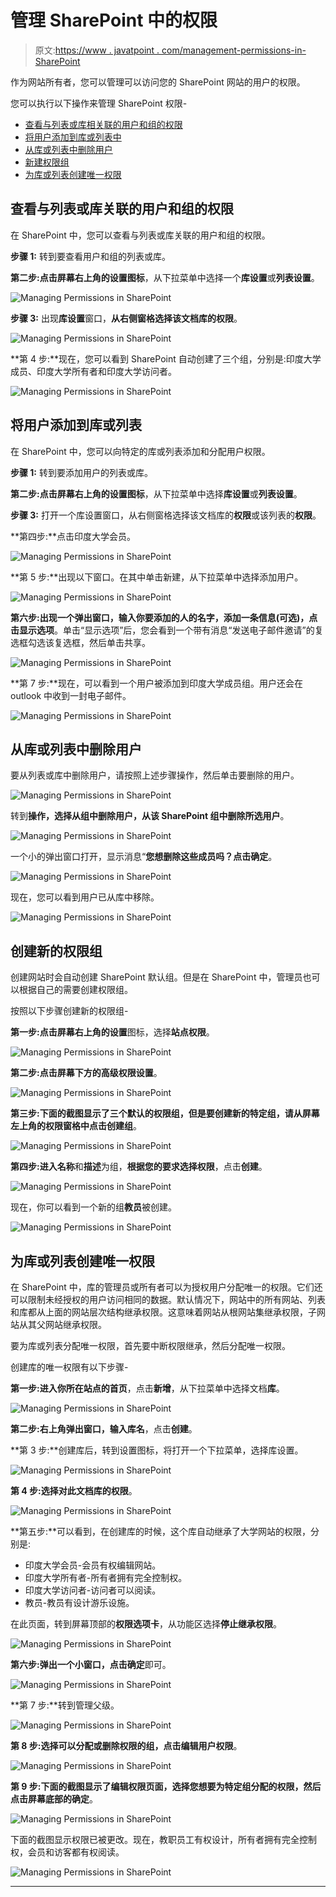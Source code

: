 # 管理 SharePoint 中的权限

> 原文:[https://www . javatpoint . com/management-permissions-in-SharePoint](https://www.javatpoint.com/managing-permissions-in-sharepoint)

作为网站所有者，您可以管理可以访问您的 SharePoint 网站的用户的权限。

您可以执行以下操作来管理 SharePoint 权限-

*   [查看与列表或库相关联的用户和组的权限](#permission)
*   [将用户添加到库或列表中](#user)
*   [从库或列表中删除用户](#remove)
*   [新建权限组](#new)
*   [为库或列表创建唯一权限](#unique)

## 查看与列表或库关联的用户和组的权限

在 SharePoint 中，您可以查看与列表或库关联的用户和组的权限。

**步骤 1:** 转到要查看用户和组的列表或库。

**第二步:**点击屏幕右上角的**设置图标**，从下拉菜单中选择一个**库设置**或**列表设置**。

![Managing Permissions in SharePoint](img/25042182431d735db70b0e1e5dff2d16.png)

**步骤 3:** 出现**库设置**窗口，**从右侧窗格选择该文档库的权限**。

![Managing Permissions in SharePoint](img/557fcbf4342bbbe5ebaedb4fec982e55.png)

**第 4 步:**现在，您可以看到 SharePoint 自动创建了三个组，分别是:印度大学成员、印度大学所有者和印度大学访问者。

![Managing Permissions in SharePoint](img/05b4e5a1e41425b75c3cf3ee47b66107.png)

## 将用户添加到库或列表

在 SharePoint 中，您可以向特定的库或列表添加和分配用户权限。

**步骤 1:** 转到要添加用户的列表或库。

**第二步:**点击屏幕右上角的**设置图标**，从下拉菜单中选择**库设置**或**列表设置**。

**步骤 3:** 打开一个库设置窗口，从右侧窗格选择该文档库的**权限**或该列表的**权限**。

**第四步:**点击印度大学会员。

![Managing Permissions in SharePoint](img/3e6e2e9fbbb9bccda5c331f44efa376c.png)

**第 5 步:**出现以下窗口。在其中单击新建，从下拉菜单中选择添加用户。

![Managing Permissions in SharePoint](img/d2cc19c1a219e3469109541abd8524b5.png)

**第六步:**出现一个弹出窗口，输入你要添加的人的名字，添加一条信息(可选)，点击**显示选项**。单击“显示选项”后，您会看到一个带有消息“发送电子邮件邀请”的复选框勾选该复选框，然后单击共享。

![Managing Permissions in SharePoint](img/f480a1ae520a28e63e270967bb23d473.png)

**第 7 步:**现在，可以看到一个用户被添加到印度大学成员组。用户还会在 outlook 中收到一封电子邮件。

![Managing Permissions in SharePoint](img/1fee8156518caae3d2ca17a63f38c232.png)

## 从库或列表中删除用户

要从列表或库中删除用户，请按照上述步骤操作，然后单击要删除的用户。

![Managing Permissions in SharePoint](img/609481777251e0acc0ad2414577fc4b8.png)

转到**操作，选择从组中删除用户，从该 SharePoint 组中删除所选用户**。

![Managing Permissions in SharePoint](img/cc4807f933976a1819459bab882c3304.png)

一个小的弹出窗口打开，显示消息“**您想删除这些成员吗？**点击**确定**。

![Managing Permissions in SharePoint](img/6d9fa382f81ed75f34aea058ce7c0c35.png)

现在，您可以看到用户已从库中移除。

![Managing Permissions in SharePoint](img/70eacb134178dc222247d570c9cc6555.png)

## 创建新的权限组

创建网站时会自动创建 SharePoint 默认组。但是在 SharePoint 中，管理员也可以根据自己的需要创建权限组。

按照以下步骤创建新的权限组-

**第一步:**点击屏幕右上角的**设置**图标，选择**站点权限**。

![Managing Permissions in SharePoint](img/b7540df09fe8196e7c8d6a62f44d3794.png)

**第二步:**点击屏幕下方的**高级权限设置**。

![Managing Permissions in SharePoint](img/9b587a4911484f70bcfd3594dc797029.png)

**第三步:**下面的截图显示了三个默认的权限组，但是要创建新的特定组，请从屏幕左上角的权限窗格中点击**创建组**。

![Managing Permissions in SharePoint](img/07fc021220447470aa48ad2bfd152ae9.png)

**第四步:**进入**名称**和**描述**为组，**根据您的要求选择权限**，点击**创建**。

![Managing Permissions in SharePoint](img/7b2a95cbc9ff53596b011277a449c117.png)

现在，你可以看到一个新的组**教员**被创建。

![Managing Permissions in SharePoint](img/c5e80bf628c9baec55ef3b912578e6ba.png)

## 为库或列表创建唯一权限

在 SharePoint 中，库的管理员或所有者可以为授权用户分配唯一的权限。它们还可以限制未经授权的用户访问相同的数据。默认情况下，网站中的所有网站、列表和库都从上面的网站层次结构继承权限。这意味着网站从根网站集继承权限，子网站从其父网站继承权限。

要为库或列表分配唯一权限，首先要中断权限继承，然后分配唯一权限。

创建库的唯一权限有以下步骤-

**第一步:**进入你所在站点的**首页**，点击**新增**，从下拉菜单中选择文档**库**。

![Managing Permissions in SharePoint](img/4caff7eb4ce3dbc6b6eb30af48d221c1.png)

**第二步:**右上角弹出窗口，输入**库名**，点击**创建**。

**第 3 步:**创建库后，转到设置图标，将打开一个下拉菜单，选择库设置。

![Managing Permissions in SharePoint](img/09ad5dafd2aebd3b090a6b092bcdaa61.png)

**第 4 步:**选择**对此文档库的权限**。

![Managing Permissions in SharePoint](img/fa8c638f282cf964a017e508ef6fbb89.png)

**第五步:**可以看到，在创建库的时候，这个库自动继承了大学网站的权限，分别是:

*   印度大学会员-会员有权编辑网站。
*   印度大学所有者-所有者拥有完全控制权。
*   印度大学访问者-访问者可以阅读。
*   教员-教员有设计游乐设施。

在此页面，转到屏幕顶部的**权限选项卡**，从功能区选择**停止继承权限**。

![Managing Permissions in SharePoint](img/ebf969011ef0840d8d1c86a89d59df49.png)

**第六步:**弹出一个小窗口，点击**确定**即可。

![Managing Permissions in SharePoint](img/69d06a6ac4893103b70d3af8af46adc3.png)

**第 7 步:**转到管理父级。

![Managing Permissions in SharePoint](img/b24fab9eeadeac073be4531969081e1b.png)

**第 8 步:**选择可以分配或删除权限的组，点击**编辑用户权限**。

![Managing Permissions in SharePoint](img/174ca867dfcd9fcdaf533d1bef292fd7.png)

**第 9 步:**下面的截图显示了编辑权限页面，选择您想要为特定组分配的权限，然后点击屏幕底部的**确定**。

![Managing Permissions in SharePoint](img/0fb3530fbe30a6de9b1e7c6007855b7b.png)

下面的截图显示权限已被更改。现在，教职员工有权设计，所有者拥有完全控制权，会员和访客都有权阅读。

![Managing Permissions in SharePoint](img/82e0c41a66373354f646fafe67c704c4.png)

* * *